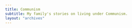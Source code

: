 ```yaml
---
title: Communism
subtitle: My family's stories on living under Communism.
layout: "archives"
---
```

